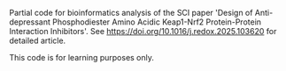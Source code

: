 Partial code for bioinformatics analysis of the SCI paper 'Design of Anti-depressant Phosphodiester Amino Acidic Keap1-Nrf2 Protein-Protein Interaction Inhibitors'.
See https://doi.org/10.1016/j.redox.2025.103620 for detailed article.

This code is for learning purposes only.

